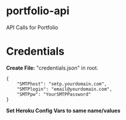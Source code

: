# portfolio-api
API Calls for Portfolio

# Credentials
**Create File:** "credentials.json" in root.
```
{
    "SMTPhost": "smtp.yourdomain.com",
    "SMTPlogin": "email@yourdomain.com",
    "SMTPpw": "YourSMTPPassword"
}
```
**Set Heroku Config Vars to same name/values**